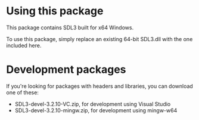 
# Using this package

This package contains SDL3 built for x64 Windows.

To use this package, simply replace an existing 64-bit SDL3.dll with the one included here.

# Development packages

If you're looking for packages with headers and libraries, you can download one of these:
-  SDL3-devel-3.2.10-VC.zip, for development using Visual Studio
-  SDL3-devel-3.2.10-mingw.zip, for development using mingw-w64

